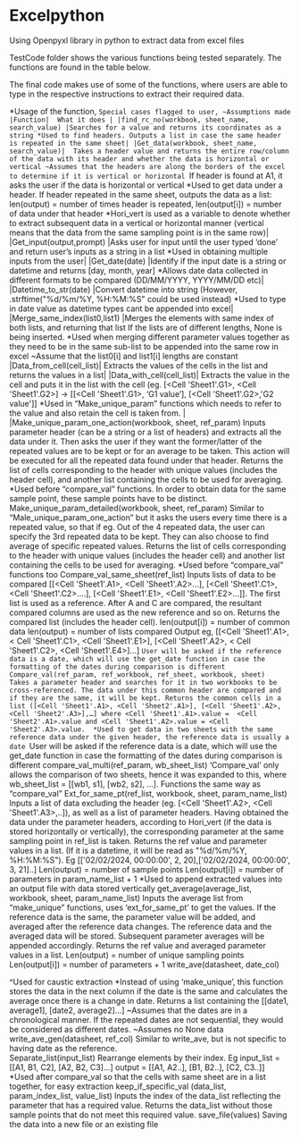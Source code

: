 # Excelpython
Using Openpyxl library in python to extract data from excel files

TestCode folder shows the various functions being tested separately. The functions are found in the table below.

The final code makes use of some of the functions, where users are able to type in the respective instructions to extract their required data. 

*Usage of the function, `Special cases flagged to user, ~Assumptions made
|Function| 	What it does |
|find_rc_no(workbook, sheet_name, search_value)	|Searches for a value and returns its coordinates as a string
*Used to find headers. Outputs a list in case the same header is repeated in the same sheet|
|Get_data(workbook, sheet_name, search_value)|	Takes a header value and returns the entire row/column of the data with its header and whether the data is horizontal or vertical
~Assumes that the headers are along the borders of the excel to determine if it is vertical or horizontal
`If header is found at A1, it asks the user if the data is horizontal or vertical
*Used to get data under a header. If header repeated in the same sheet, outputs the data as a list: 
len(output) = number of times header is repeated, len(output[i]) = number of data under that header
*Hori_vert is used as a variable to denote whether to extract subsequent data in a vertical or horizontal manner (vertical means that the data from the same sampling point is in the same row)|
|Get_input(output,prompt)	|Asks user for input until the user typed ‘done’ and return user’s inputs as a string in a list
*Used in obtaining multiple inputs from the user|
|Get_date(date)	|Identify if the input date is a string or datetime and returns [day, month, year]
*Allows date data collected in different formats to be compared (DD/MM/YYYY, YYYY/MM/DD etc)|
|Datetime_to_str(date)	|Convert datetime into string (However, .strftime("%d/%m/%Y, %H:%M:%S" could be used instead)
*Used to type in date value as datetime types cant be appended into excel|
|Merge_same_index(list0,list1)	|Merges the elements with same index of both lists, and returning that list
If the lists are of different lengths, None is being inserted. 
*Used when merging different parameter values together as they need to be in the same sub-list to be appended into the same row in excel
~Assume that the list0[i] and list1[i] lengths are constant
|Data_from_cell(cell_list)|	Extracts the values of the cells in the list and returns the values in a list|
|Data_with_cell(cell_list)|	Extracts the value in the cell and puts it in the list with the cell (eg. [<Cell 'Sheet1'.G1>, <Cell 'Sheet1'.G2>] -> [[<Cell 'Sheet1'.G1>, ‘G1 value’], [<Cell 'Sheet1'.G2>,'G2 value']]
*Used in “Make_unique_param” functions which needs to refer to the value and also retain the cell is taken from. |
|Make_unique_param_one_action(workbook, sheet, ref_param)	Inputs parameter header (can be a string or a list of headers) and extracts all the data under it. Then asks the user if they want the former/latter of the repeated values are to be kept or for an average to be taken. This action will be executed for all the repeated data found under that header. Returns the list of cells corresponding to the header with unique values (includes the header cell), and another list containing the cells to be used for averaging.
*Used before “compare_val” functions. In order to obtain data for the same sample point, these sample points have to be distinct. 
Make_unique_param_detailed(workbook, sheet, ref_param)	Similar to “Male_unique_param_one_action” but it asks the users every time there is a repeated value, so that if eg. Out of the 4 repeated data, the user can specify the 3rd repeated data to be kept. They can also choose to find average of specific repeated values. Returns the list of cells corresponding to the header with unique values (includes the header cell) and another list containing the cells to be used for averaging.
*Used before “compare_val” functions too
Compare_val_same_sheet(ref_list)	Inputs lists of data to be compared [[<Cell 'Sheet1'.A1>, <Cell 'Sheet1'.A2>…], [<Cell 'Sheet1'.C1>, <Cell 'Sheet1'.C2>….], [<Cell 'Sheet1'.E1>, <Cell 'Sheet1'.E2>…]]. The first list is used as a reference. After A and C are compared, the resultant compared columns are used as the new reference and so on. Returns the compared list (includes the header cell). 
len(output[i]) = number of common data
len(output) = number of lists compared
Output eg, [[<Cell 'Sheet1'.A1>, < Cell 'Sheet1'.C1>, <Cell 'Sheet1'.E1>], [<Cell 'Sheet1'.A2>, < Cell 'Sheet1'.C2>, <Cell 'Sheet1'.E4>]…]
`User will be asked if the reference data is a date, which will use the get_date function in case the formatting of the dates during comparison is different
Compare_val(ref_param, ref_workbook, ref_sheet, workbook, sheet)	Takes a parameter header and searches for it in two workbooks to be cross-referenced. The data under this common header are compared and if they are the same, it will be kept. Returns the common cells in a list ([<Cell 'Sheet1'.A1>, <Cell 'Sheet2'.A1>], [<Cell 'Sheet1'.A2>, <Cell 'Sheet2'.A3>],…] where <Cell 'Sheet1'.A1>.value =  <Cell 'Sheet2'.A1>.value and <Cell 'Sheet1'.A2>.value = <Cell 'Sheet2'.A3>.value. 
*Used to get data in two sheets with the same reference data under the given header, the reference data is usually a date
`User will be asked if the reference data is a date, which will use the get_date function in case the formatting of the dates during comparison is different
compare_val_multi(ref_param, wb_sheet_list)	‘Compare_val’ only allows the comparison of two sheets, hence it was expanded to this, where wb_sheet_list = [[wb1, s1], [wb2, s2], ...]. Functions the same way as “compare_val”
Ext_for_same_pt(ref_list, workbook, sheet, param_name_list)	Inputs a list of data excluding the header (eg. [<Cell 'Sheet1'.A2>, <Cell 'Sheet1'.A3>,..]), as well as a list of parameter headers. Having obtained the data under the parameter headers, according to Hori_vert (if the data is stored horizontally or vertically), the corresponding parameter at the same sampling point in ref_list is taken. Returns the ref value and parameter values in a list. (If it is a datetime, it will be read as "%d/%m/%Y, %H:%M:%S"). Eg [['02/02/2024, 00:00:00', 2, 20],['02/02/2024, 00:00:00', 3, 21]..]
Len(output) = number of sample points
Len(output[i]) = number of parameters in param_name_list + 1
*Used to append extracted values into an output file with data stored vertically
get_average(average_list, workbook, sheet, param_name_list)	Inputs the average list from “make_unique” functions, uses ‘ext_for_same_pt’ to get the values. If the reference data is the same, the parameter value will be added, and averaged after the reference data changes. The reference data and the averaged data will be stored. Subsequent parameter averages will be appended accordingly. Returns the ref value and averaged parameter values in a list.
Len(output) = number of unique sampling points 
Len(output[i]) = number of parameters + 1
write_ave(datasheet, date_col)

^Used for caustic extraction	*Instead of using ‘make_unique’, this function stores the data in the next column if the date is the same and calculates the average once there is a change in date. Returns a list containing the [[date1, average1], [date2, average2]…]
~Assumes that the dates are in a chronological manner. If the repeated dates are not sequential, they would be considered as different dates. 
~Assumes no None data
write_ave_gen(datasheet, ref_col)	Similar to write_ave, but is not specific to having date as the reference.  
Separate_list(input_list)	Rearrange elements by their index. Eg 
input_list = [[A1, B1, C2], [A2, B2, C3]...]
output = [[A1, A2..], [B1, B2..], [C2, C3..]]
*Used after compare_val so that the cells with same sheet are in a list together, for easy extraction
keep_if_specific_val (data_list, param_index_list, value_list)	Inputs the index of the data_list reflecting the parameter that has a required value. Returns the data_list without those sample points that do not meet this required value. 
save_file(values)	Saving the data into a new file or an existing file
